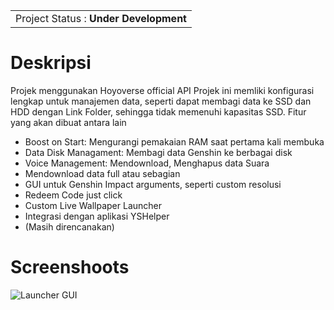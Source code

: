 <table><tr><td> Project Status : <b>Under Development</b></table></tr></td>

# Deskripsi

Projek menggunakan Hoyoverse official API
Projek ini memliki konfigurasi lengkap untuk manajemen data, seperti dapat membagi data ke SSD dan HDD dengan Link Folder, sehingga tidak memenuhi kapasitas SSD. 
Fitur yang akan dibuat antara lain
- Boost on Start: Mengurangi pemakaian RAM saat pertama kali membuka
- Data Disk Managament: Membagi data Genshin ke berbagai disk
- Voice Management: Mendownload, Menghapus data Suara
- Mendownload data full atau sebagian
- GUI untuk Genshin Impact arguments, seperti custom resolusi
- Redeem Code just click
- Custom Live Wallpaper Launcher
- Integrasi dengan aplikasi YSHelper
- (Masih direncanakan)

# Screenshoots

![Launcher GUI](https://github.com/rolandvincent/Genshin-Impact-Launcher/assets/52077393/379c9db2-3c5e-4a30-bd27-64bf35f05327)
